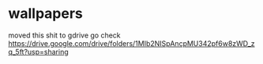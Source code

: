 # wallpapers
moved this shit to gdrive go check https://drive.google.com/drive/folders/1MIb2NISpAncpMU342pf6w8zWD_zq_5ft?usp=sharing
